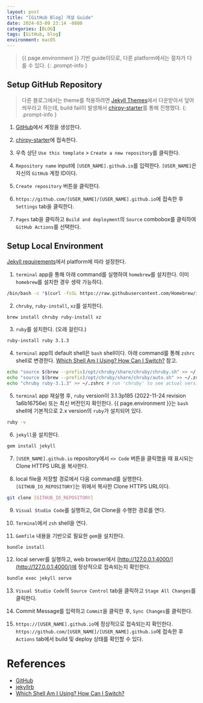 ```yaml
---
layout: post
title: "[GitHub Blog] 개설 Guide"
date: 2024-03-09 23:14 -0800
categories: [BLOG]
tags: [GitHub, blog]
environment: macOS
---
```


> {{ page.environment }} 기반 guide이므로, 다른 platform에서는 절차가 다를 수 있다.
> {: .prompt-info }

## Setup GitHub Repository

> 다른 블로그에서는 theme를 적용하려면 [Jekyll Themes][jekyllthemes]에서 다운받아서 덮어씌우라고 하는데, build fail이 발생해서 [chirpy-starter][chirpystarter]를 통해 진행했다.
> {: .prompt-info }

1. [GitHub][github]에서 계정을 생성한다.

2. [chirpy-starter][chirpystarter]에 접속한다.

3. 우측 상단 `Use this template` > `Create a new repository`를 클릭한다.

4. `Repository name` input에 `[USER_NAME].github.io`를 입력한다. `[USER_NAME]`은 자신의 `GitHub` 계정 ID이다.

5. `Create repository` 버튼을 클릭한다.

6. `https://github.com/[USER_NAME]/[USER_NAME].github.io`에 접속한 후 `Settings` tab을 클릭한다.

7. `Pages` tab을 클릭하고 `Build and deployment`의 `Source` combobox를 클릭하여 `GitHub Actions`를 선택한다.

## Setup Local Environment

[Jekyll requirements][jekyllrequirements]에서 platform에 따라 설정한다.

1. `terminal` app을 통해 아래 command를 실행하여 `homebrew`를 설치한다. 이미 `homebrew`를 설치한 경우 생략 가능하다.

```bash
/bin/bash -c "$(curl -fsSL https://raw.githubusercontent.com/Homebrew/install/HEAD/install.sh)"
```

2. `chruby`, `ruby-install`, `xz`를 설치한다.

```bash
brew install chruby ruby-install xz
```

3. `ruby`를 설치한다. (오래 걸린다.)

```bash
ruby-install ruby 3.1.3
```

4. `terminal` app의 default shell은 `bash` shell이다. 아래 command를 통해 `zshrc` shell로 변경한다. [Which Shell Am I Using? How Can I Switch?][whichshellamiusinghowcaniswitch] 참고.

```bash
echo "source $(brew --prefix)/opt/chruby/share/chruby/chruby.sh" >> ~/.zshrc
echo "source $(brew --prefix)/opt/chruby/share/chruby/auto.sh" >> ~/.zshrc
echo "chruby ruby-3.1.3" >> ~/.zshrc # run 'chruby' to see actual version
```

5. `terminal` app 재실행 후, `ruby` version이 3.1.3p185 (2022-11-24 revision 1a6b16756e) 또는 최신 버전인지 확인한다. {{ page.environment }}는 `bash` shell에 기본적으로 2.x version의 `ruby`가 설치되어 있다.

```bash
ruby -v
```

6. `jekyll`을 설치한다.

```bash
gem install jekyll
```

7. `[USER_NAME].github.io` repository에서 `<> Code` 버튼을 클릭했을 때 표시되는 Clone HTTPS URL을 복사한다.

8. local file을 저장할 경로에서 다음 command를 실행한다. `[GITHUB_IO_REPOSITORY]`는 위에서 복사한 Clone HTTPS URL이다.

```bash
git clone [GITHUB_IO_REPOSITORY]
```

9. `Visual Studio Code`를 실행하고, Git Clone을 수행한 경로를 연다.

10. `Terminal`에서 `zsh` shell을 연다.

11. `Gemfile` 내용을 기반으로 필요한 `gem`을 설치한다.

```bash
bundle install
```

12. local server를 실행하고, web browser에서 [http://127.0.0.1:4000/](http://127.0.0.1:4000/)에 정상적으로 접속되는지 확인한다.

```bash
bundle exec jekyll serve
```

13. `Visual Studio Code`의 `Source Control` tab을 클릭하고 `Stage All Changes`를 클릭한다.

14. Commit Message를 입력하고 `Commit`을 클릭한 후, `Sync Changes`를 클릭한다.

15. `https://[USER_NAME].github.io`에 정상적으로 접속되는지 확인한다. `https://github.com/[USER_NAME]/[USER_NAME].github.io`에 접속한 후 `Actions` tab에서 build 및 deploy 상태를 확인할 수 있다.

# References

- [GitHub](https://github.com)
- [jekyllrb](https://jekyllrb.com)
- [Which Shell Am I Using? How Can I Switch?](https://www.moncefbelyamani.com/which-shell-am-i-using-how-can-i-switch/)

[jekyllthemes]: http://jekyllthemes.org
[chirpystarter]: https://github.com/cotes2020/chirpy-starter
[github]: https://github.com
[jekyllrequirements]: https://jekyllrb.com/docs/installation/#requirements
[whichshellamiusinghowcaniswitch]: https://www.moncefbelyamani.com/which-shell-am-i-using-how-can-i-switch/

